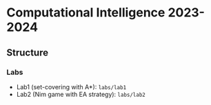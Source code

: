 # Computational Intelligence 2023-2024

## Structure
### Labs
- Lab1 (set-covering with A*): `labs/lab1`
- Lab2 (Nim game with EA strategy): `labs/lab2`
